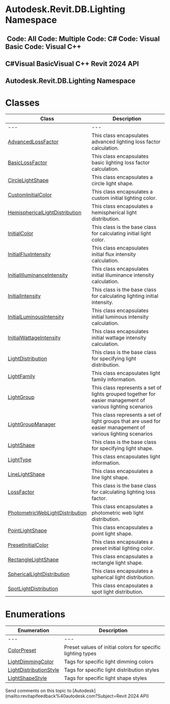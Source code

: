 # Autodesk.Revit.DB.Lighting Namespace

﻿
 Code: All Code: Multiple Code: C# Code: Visual Basic Code: Visual C++   
---  
C#Visual BasicVisual C++
Revit 2024 API  
---  
Autodesk.Revit.DB.Lighting Namespace  
---  
# Classes
| Class | Description |
| --- | --- |
| --- | --- | --- |
| [AdvancedLossFactor](30e62a9d-eb01-8830-f897-dc8f32b486da.md "AdvancedLossFactor Class") | This class encapsulates advanced lighting loss factor calculation. |
| [BasicLossFactor](4ae30f40-0afb-176a-1b90-61ac2ac2727f.md "BasicLossFactor Class") | This class encapsulates basic lighting loss factor calculation. |
| [CircleLightShape](6dda7b94-a8cc-2947-31a7-0e0d60766c71.md "CircleLightShape Class") | This class encapsulates a circle light shape. |
| [CustomInitialColor](b08ddf7b-2264-9067-2be7-cfc771872db5.md "CustomInitialColor Class") | This class encapsulates a custom initial lighting color. |
| [HemisphericalLightDistribution](ff11f9f7-dd13-7b1b-a7ee-0d1703f7cc75.md "HemisphericalLightDistribution Class") | This class encapsulates a hemispherical light distribution. |
| [InitialColor](082ce770-10a9-7e3b-85f2-bde3c42a92c4.md "InitialColor Class") | This class is the base class for calculating initial light color. |
| [InitialFluxIntensity](9c36e906-74c5-adc1-d147-42f65f0c9613.md "InitialFluxIntensity Class") | This class encapsulates initial flux intensity calculation. |
| [InitialIlluminanceIntensity](d31b6d5f-f002-007b-3e08-e6818727f104.md "InitialIlluminanceIntensity Class") | This class encapsulates initial illuminance intensity calculation. |
| [InitialIntensity](557d9e25-430a-2f92-3dbc-c9ec84e07900.md "InitialIntensity Class") | This class is the base class for calculating lighting initial intensity. |
| [InitialLuminousIntensity](8ca18b8f-437f-6159-30cc-ecbb97c41d70.md "InitialLuminousIntensity Class") | This class encapsulates initial luminous intensity calculation. |
| [InitialWattageIntensity](2bcbaf81-375c-2732-d67a-563d8302cd1e.md "InitialWattageIntensity Class") | This class encapsulates initial wattage intensity calculation. |
| [LightDistribution](39162cb5-d13b-c7fa-9297-9a70c5678ac6.md "LightDistribution Class") | This class is the base class for specifying light distribution. |
| [LightFamily](53ebee14-8d6f-28ac-f44e-1e7bd906c7d8.md "LightFamily Class") | This class encapsulates light family information. |
| [LightGroup](fd876292-9f3a-7a90-dd41-019631baadca.md "LightGroup Class") | This class represents a set of lights grouped together for easier management of various lighting scenarios |
| [LightGroupManager](46515a1f-01c8-935d-2e42-dc57452d4eb9.md "LightGroupManager Class") | This class represents a set of light groups that are used for easier management of various lighting scenarios |
| [LightShape](6fc9d0d9-21ac-9192-0178-115be3a48dc7.md "LightShape Class") | This class is the base class for specifying light shape. |
| [LightType](42c83d85-60cd-52c3-7b97-b89e81d7d9fe.md "LightType Class") | This class encapsulates light information. |
| [LineLightShape](3fce7f00-ae7a-04db-a6e8-dab9794bd6a7.md "LineLightShape Class") | This class encapsulates a line light shape. |
| [LossFactor](23224470-b97a-7acc-8dbe-667086568b1c.md "LossFactor Class") | This class is the base class for calculating lighting loss factor. |
| [PhotometricWebLightDistribution](6faac766-fc06-f872-22e8-ca3c94b40389.md "PhotometricWebLightDistribution Class") | This class encapsulates a photometric web light distribution. |
| [PointLightShape](54dba66a-07b0-2588-0e96-997497984e0b.md "PointLightShape Class") | This class encapsulates a point light shape. |
| [PresetInitialColor](820a579a-c999-f721-0b9c-d98c499c2c1e.md "PresetInitialColor Class") | This class encapsulates a preset initial lighting color. |
| [RectangleLightShape](1b9a5edf-d0dc-ce3b-cedd-75c01e431bac.md "RectangleLightShape Class") | This class encapsulates a rectangle light shape. |
| [SphericalLightDistribution](978d468b-4c4a-d439-3d87-bd79e211887d.md "SphericalLightDistribution Class") | This class encapsulates a spherical light distribution. |
| [SpotLightDistribution](aaf39909-187f-cc63-fd13-a0d607c382d2.md "SpotLightDistribution Class") | This class encapsulates a spot light distribution. |

# Enumerations
| Enumeration | Description |
| --- | --- |
| --- | --- | --- |
| [ColorPreset](4637cb36-a5ab-ce69-4a8c-8f0d8a45f5fc.md "ColorPreset Enumeration") | Preset values of initial colors for specific lighting types |
| [LightDimmingColor](ddc3ad4d-f861-b322-cf6b-215d3e502002.md "LightDimmingColor Enumeration") | Tags for specific light dimming colors |
| [LightDistributionStyle](54a4212a-9694-5032-bdc4-a7cc0603f0e1.md "LightDistributionStyle Enumeration") | Tags for specific light distribution styles |
| [LightShapeStyle](5ac5e53b-c8d1-538d-40ba-7e8a5e936341.md "LightShapeStyle Enumeration") | Tags for specific light shape styles |

Send comments on this topic to [Autodesk](mailto:revitapifeedback%40autodesk.com?Subject=Revit 2024 API)